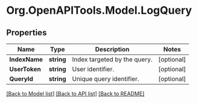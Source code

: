 # Org.OpenAPITools.Model.LogQuery

## Properties

Name | Type | Description | Notes
------------ | ------------- | ------------- | -------------
**IndexName** | **string** | Index targeted by the query. | [optional] 
**UserToken** | **string** | User identifier. | [optional] 
**QueryId** | **string** | Unique query identifier. | [optional] 

[[Back to Model list]](../README.md#documentation-for-models) [[Back to API list]](../README.md#documentation-for-api-endpoints) [[Back to README]](../README.md)

